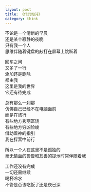 ```yaml
---
layout: post
title: 《代码如诗》
category: think
---
```


不论是一个清新的早晨  
还是某个寂静的夜晚  
只有我一个人  
思维伴随着键盘的敲打在屏幕上跳跃着  

回车之间  
又多了一行  
添加还是删除  
都由我  
这里是我的世界  
它还有待完成  

总有那么一刹那  
仿佛自己已经不在电脑面前  
而是在旅行  
有些地方秀丽富饶  
有些地方穷凶险峻  
借助着神的指引  
我在探索中前行  

所以一个人在这里不是孤独的  
毫无情面的警告和友善的提示时常伴随着我  

工作还没有完成  
一切还需继续  
喝杯冷水  
不管是否该吃饭了还是夜已深  
